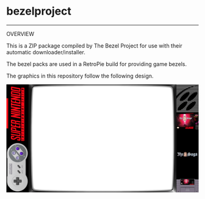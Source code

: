 # bezelproject

-------
OVERVIEW

This is a ZIP package compiled by The Bezel Project for use with their automatic downloader/installer.

The bezel packs are used in a RetroPie build for providing game bezels.

The graphics in this repository follow the following design.

![Sample bezel](https://github.com/thebezelproject/bezelprojectSA-SNES/blob/master/retroarch/overlay/GameBezels/SNES/7th%20Saga%2C%20The%20(USA).png?raw=true)
